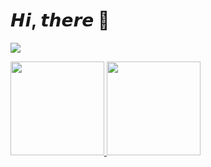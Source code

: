 # 𝙃𝙞, 𝙩𝙝𝙚𝙧𝙚 👋

[![](https://wakatime.com/badge/user/56ad1647-52b2-44eb-beb1-285a9b53819b.svg?style=for-the-badge)](https://wakatime.com/@56ad1647-52b2-44eb-beb1-285a9b53819b)

<p align="justify">
  <a href="https://github.com/mobyw">
    <img
      height="150"
      src="https://github-readme-stats.vercel.app/api?username=mobyw&count_private=true&show_icons=true&custom_title=Github%20Status&show=issues&theme=transparent"
    />
  </a>
  <a href="https://github.com/mobyw">
    <img
      height="150"
      src="https://github-readme-stats.vercel.app/api/top-langs/?username=mobyw&layout=compact&theme=transparent" />
  </a>  
</p>

